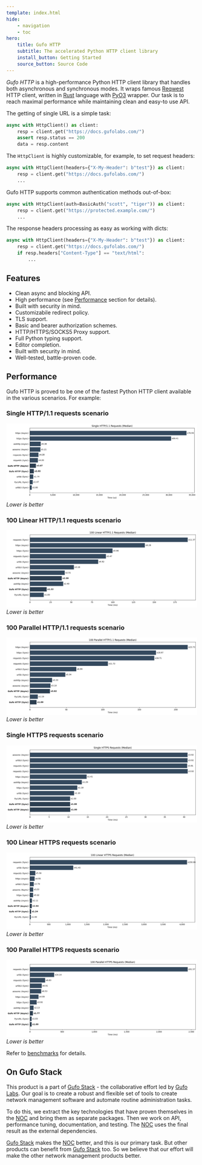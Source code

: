 ```yaml
---
template: index.html
hide:
    - navigation
    - toc
hero:
    title: Gufo HTTP
    subtitle: The accelerated Python HTTP client library
    install_button: Getting Started
    source_button: Source Code
---
```


*Gufo HTTP* is a high-performance Python HTTP client library that handles both asynchronous and synchronous modes.
It wraps famous [Reqwest][Reqwest] HTTP client, written in
[Rust][Rust] language with [PyO3][PyO3] wrapper.
Our task is to reach maximal performance while maintaining clean and easy-to use API.

The getting of single URL is a simple task:

``` python
async with HttpClient() as client:
    resp = client.get("https://docs.gufolabs.com/")
    assert resp.status == 200
    data = resp.content
```

The `HttpClient` is highly customizable, for example,
to set request headers:

``` python
async with HttpClient(headers={"X-My-Header": b"test"}) as client:
    resp = client.get("https://docs.gufolabs.com/")
    ...
```

Gufo HTTP supports common authentication methods out-of-box:

``` python
async with HttpClient(auth=BasicAuth("scott", "tiger")) as client:
    resp = client.get("https://protected.example.com/")
    ...
```

The response headers processing as easy as working with dicts:

``` python
async with HttpClient(headers={"X-My-Header": b"test"}) as client:
    resp = client.get("https://docs.gufolabs.com/")
    if resp.headers["Content-Type"] == "text/html":
        ...
```

## Features

* Clean async and blocking API.
* High performance (see [Performance](#performance) section for details).
* Built with security in mind.
* Customizabile redirect policy.
* TLS support.
* Basic and bearer authorization schemes.
* HTTP/HTTPS/SOCKS5 Proxy support.
* Full Python typing support.
* Editor completion.
* Built with security in mind.
* Well-tested, battle-proven code.

## Performance

Gufo HTTP is proved to be one of the fastest Python HTTP client available
in the various scenarios. For example:

### Single HTTP/1.1 requests scenario

![Single requests](single_x100_1k.png)
*Lower is better*

### 100 Linear HTTP/1.1 requests scenario

![Linear requests](linear_x100_1k.png)
*Lower is better*

### 100 Parallel HTTP/1.1 requests scenario

![Parallel requests](p4_x100_1k.png)
*Lower is better*

### Single HTTPS requests scenario

![Single requests](https_single_x100_1k.png)
*Lower is better*

### 100 Linear HTTPS requests scenario

![Linear requests](https_linear_x100_1k.png)
*Lower is better*

### 100 Parallel HTTPS requests scenario

![Parallel requests](https_p4_x100_1k.png)
*Lower is better*

Refer to [benchmarks](benchmarks.md) for details.

## On Gufo Stack

This product is a part of [Gufo Stack][Gufo Stack] - the collaborative effort 
led by [Gufo Labs][Gufo Labs]. Our goal is to create a robust and flexible 
set of tools to create network management software and automate 
routine administration tasks.

To do this, we extract the key technologies that have proven themselves 
in the [NOC][NOC] and bring them as separate packages. Then we work on API,
performance tuning, documentation, and testing. The [NOC][NOC] uses the final result
as the external dependencies.

[Gufo Stack][Gufo Stack] makes the [NOC][NOC] better, and this is our primary task. But other products
can benefit from [Gufo Stack][Gufo Stack] too. So we believe that our effort will make 
the other network management products better.

[Gufo Labs]: https://gufolabs.com/
[Gufo Stack]: https://gufolabs.com/products/gufo-stack/
[NOC]: https://getnoc.com/
[Rust]: https://rust-lang.org/
[PyO3]: https://pyo3.rs/
[Reqwest]: https://github.com/seanmonstar/reqwest